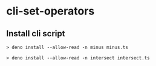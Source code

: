 # cli-set-operators

## Install cli script

```
> deno install --allow-read -n minus minus.ts
```

```
> deno install --allow-read -n intersect intersect.ts
```
